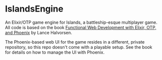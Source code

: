 # IslandsEngine

An Elixir/OTP game engine for Islands, a battleship-esque multiplayer game. All code is based on the book [Functional Web Development with Elixir, OTP, and Phoenix](https://pragprog.com/book/lhelph/functional-web-development-with-elixir-otp-and-phoenix) by Lance Halvorsen.

The Phoenix-based web UI for the game resides in a different, private repository, so this repo doesn't come with a playable setup. See the book for details on how to manage the UI with Phoenix.
